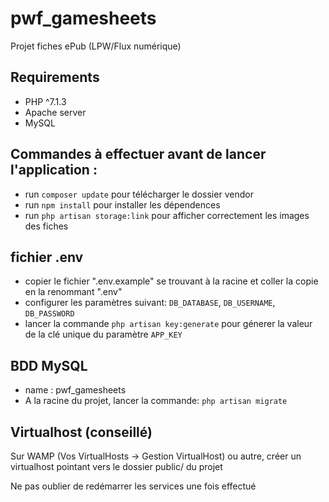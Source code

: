 # pwf_gamesheets
Projet fiches ePub (LPW/Flux numérique)
## Requirements 
* PHP ^7.1.3
* Apache server
* MySQL

## Commandes à effectuer avant de lancer l'application :
* run `composer update` pour télécharger le dossier vendor
* run `npm install` pour installer les dépendences
* run `php artisan storage:link` pour afficher correctement les images des fiches

## fichier .env
* copier le fichier ".env.example" se trouvant à la racine et coller la copie en la renommant ".env"
* configurer les paramètres suivant:  `DB_DATABASE`, `DB_USERNAME`, `DB_PASSWORD`
* lancer la commande `php artisan key:generate` pour génerer la valeur de la clé unique du paramètre `APP_KEY`

## BDD MySQL 
* name : pwf_gamesheets
* A la racine du projet, lancer la commande: `php artisan migrate`


## Virtualhost (conseillé)

Sur WAMP (Vos VirtualHosts -> Gestion VirtualHost) ou autre, créer un virtualhost pointant vers le dossier public/ du projet

Ne pas oublier de redémarrer les services une fois effectué
